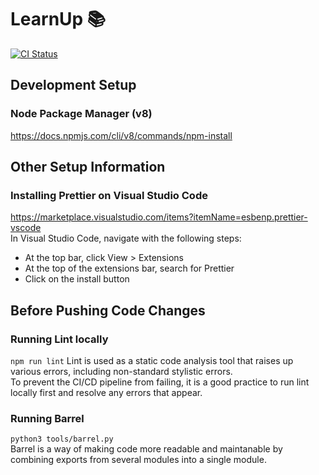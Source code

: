 # LearnUp :books:

[![CI Status](https://github.com/HolmesJJ/learn-up/actions/workflows/github-ci.yml/badge.svg)](https://github.com/HolmesJJ/learn-up/actions)

## Development Setup

### Node Package Manager (v8)
https://docs.npmjs.com/cli/v8/commands/npm-install

## Other Setup Information

### Installing Prettier on Visual Studio Code
https://marketplace.visualstudio.com/items?itemName=esbenp.prettier-vscode  
In Visual Studio Code, navigate with the following steps:  
- At the top bar, click View > Extensions
- At the top of the extensions bar, search for Prettier
- Click on the install button

## Before Pushing Code Changes

### Running Lint locally
`npm run lint`
Lint is used as a static code analysis tool that raises up various errors, including non-standard stylistic errors.  
To prevent the CI/CD pipeline from failing, it is a good practice to run lint locally first and resolve any errors that appear.

### Running Barrel
`python3 tools/barrel.py`  
Barrel is a way of making code more readable and maintanable by combining exports from several modules into a single module.
